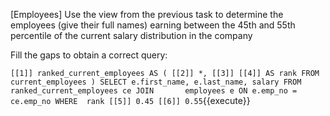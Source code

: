 [Employees] Use the view from the previous task to determine the employees (give their full names) earning between the 45th and 55th percentile of the current salary distribution in the company

Fill the gaps to obtain a correct query:


``
[[1]] ranked_current_employees AS (
[[2]] *, [[3]]
[[4]] AS rank
FROM     current_employees
)
SELECT e.first_name, e.last_name, salary
FROM     ranked_current_employees ce
JOIN       employees e ON e.emp_no = ce.emp_no
WHERE  rank [[5]] 0.45 [[6]] 0.55
``{{execute}}
